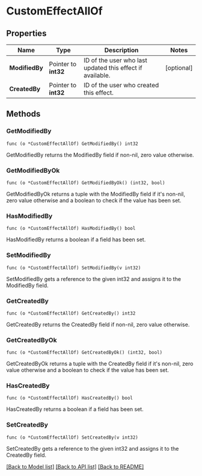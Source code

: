 # CustomEffectAllOf

## Properties

Name | Type | Description | Notes
------------ | ------------- | ------------- | -------------
**ModifiedBy** | Pointer to **int32** | ID of the user who last updated this effect if available. | [optional] 
**CreatedBy** | Pointer to **int32** | ID of the user who created this effect. | 

## Methods

### GetModifiedBy

`func (o *CustomEffectAllOf) GetModifiedBy() int32`

GetModifiedBy returns the ModifiedBy field if non-nil, zero value otherwise.

### GetModifiedByOk

`func (o *CustomEffectAllOf) GetModifiedByOk() (int32, bool)`

GetModifiedByOk returns a tuple with the ModifiedBy field if it's non-nil, zero value otherwise
and a boolean to check if the value has been set.

### HasModifiedBy

`func (o *CustomEffectAllOf) HasModifiedBy() bool`

HasModifiedBy returns a boolean if a field has been set.

### SetModifiedBy

`func (o *CustomEffectAllOf) SetModifiedBy(v int32)`

SetModifiedBy gets a reference to the given int32 and assigns it to the ModifiedBy field.

### GetCreatedBy

`func (o *CustomEffectAllOf) GetCreatedBy() int32`

GetCreatedBy returns the CreatedBy field if non-nil, zero value otherwise.

### GetCreatedByOk

`func (o *CustomEffectAllOf) GetCreatedByOk() (int32, bool)`

GetCreatedByOk returns a tuple with the CreatedBy field if it's non-nil, zero value otherwise
and a boolean to check if the value has been set.

### HasCreatedBy

`func (o *CustomEffectAllOf) HasCreatedBy() bool`

HasCreatedBy returns a boolean if a field has been set.

### SetCreatedBy

`func (o *CustomEffectAllOf) SetCreatedBy(v int32)`

SetCreatedBy gets a reference to the given int32 and assigns it to the CreatedBy field.


[[Back to Model list]](../README.md#documentation-for-models) [[Back to API list]](../README.md#documentation-for-api-endpoints) [[Back to README]](../README.md)


